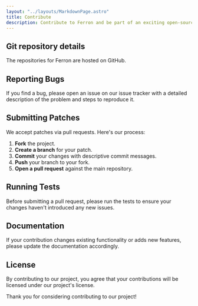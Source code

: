 ```yaml
---
layout: "../layouts/MarkdownPage.astro"
title: Contribute
description: Contribute to Ferron and be part of an exciting open-source project. Check the guidelines for contributing to our code.
---
```


## Git repository details

The repositories for Ferron are hosted on GitHub.

## Reporting Bugs

If you find a bug, please open an issue on our issue tracker with a detailed description of the problem and steps to reproduce it.

## Submitting Patches

We accept patches via pull requests. Here's our process:

1. **Fork** the project.
2. **Create a branch** for your patch.
3. **Commit** your changes with descriptive commit messages.
4. **Push** your branch to your fork.
5. **Open a pull request** against the main repository.

## Running Tests

Before submitting a pull request, please run the tests to ensure your changes haven't introduced any new issues.

## Documentation

If your contribution changes existing functionality or adds new features, please update the documentation accordingly.

## License

By contributing to our project, you agree that your contributions will be licensed under our project's license.

Thank you for considering contributing to our project!
